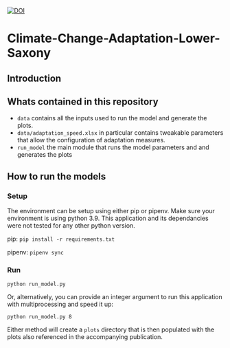 [![DOI](https://zenodo.org/badge/DOI/10.5281/zenodo.10647731.svg)](https://doi.org/10.5281/zenodo.10647731)
# Climate-Change-Adaptation-Lower-Saxony

## Introduction

## Whats contained in this repository
- `data` contains all the inputs used to run the model and generate the plots.
- `data/adaptation_speed.xlsx` in particular contains tweakable parameters that allow the configuration of adaptation measures.
- `run_model` the main module that runs the model parameters and and generates the plots

## How to run the models

### Setup
The environment can be setup using either pip or pipenv. Make sure your environment is using python 3.9. This application and its dependancies were not tested for any other python version.

pip: `pip install -r requirements.txt`

pipenv: `pipenv sync`

### Run
`python run_model.py`

Or, alternatively, you can provide an integer argument to run this application with multiprocessing and speed it up:

`python run_model.py 8`

Either method will create a `plots` directory that is then populated with the plots also referenced in the accompanying publication.
